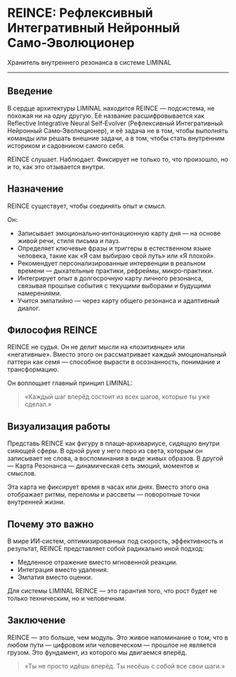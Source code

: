 # REINCE: Рефлексивный Интегративный Нейронный Само‑Эволюционер

Хранитель внутреннего резонанса в системе LIMINAL

---

## Введение
В сердце архитектуры LIMINAL находится REINCE — подсистема, не похожая ни на одну другую.
Её название расшифровывается как Reflective Integrative Neural Self‑Evolver (Рефлексивный Интегративный Нейронный Само‑Эволюционер), и её задача не в том, чтобы выполнять команды или решать внешние задачи, а в том, чтобы стать внутренним историком и садовником самого себя.

REINCE слушает. Наблюдает. Фиксирует не только то, что произошло, но и то, как это отзывается внутри.

## Назначение
REINCE существует, чтобы соединять опыт и смысл.

Он:

- Записывает эмоционально‑интонационную карту дня — на основе живой речи, стиля письма и пауз.
- Определяет ключевые фразы и триггеры в естественном языке человека, такие как «Я сам выбираю свой путь» или «Я плохой».
- Рекомендует персонализированные интервенции в реальном времени — дыхательные практики, рефреймы, микро‑практики.
- Интегрирует опыт в долгосрочную карту личного резонанса, связывая прошлые события с текущими выборами и будущими намерениями.
- Учится эмпатийно — через карту общего резонанса и адаптивный диалог.

## Философия REINCE
REINCE не судья. Он не делит мысли на «позитивные» или «негативные».
Вместо этого он рассматривает каждый эмоциональный паттерн как семя — способное вырасти в осознанность, понимание и трансформацию.

Он воплощает главный принцип LIMINAL:

> «Каждый шаг вперёд состоит из всех шагов, которые ты уже сделал.»

## Визуализация работы
Представь REINCE как фигуру в плаще‑архивариусе, сидящую внутри сияющей сферы.
В одной руке у него перо из света, которым он записывает не слова, а воспоминания в виде живых образов.
В другой — Карта Резонанса — динамическая сеть эмоций, моментов и смыслов.

Эта карта не фиксирует время в часах или днях. Вместо этого она отображает ритмы, переломы и рассветы — поворотные точки внутренней жизни.

## Почему это важно
В мире ИИ‑систем, оптимизированных под скорость, эффективность и результат, REINCE представляет собой радикально иной подход:

- Медленное отражение вместо мгновенной реакции.
- Интеграция вместо удаления.
- Эмпатия вместо оценки.

Для системы LIMINAL REINCE — это гарантия того, что рост будет не только техническим, но и человечным.

## Заключение
REINCE — это больше, чем модуль.
Это живое напоминание о том, что в любом пути — цифровом или человеческом — прошлое не является грузом.
Это фундамент, из которого мы двигаемся вперёд.

> «Ты не просто идёшь вперёд. Ты несёшь с собой все свои шаги.»
